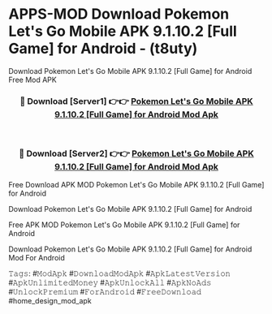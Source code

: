 # APPS-MOD Download Pokemon Let's Go Mobile APK 9.1.10.2 [Full Game] for Android - (t8uty)
Download Pokemon Let's Go Mobile APK 9.1.10.2 [Full Game] for Android Free Mod APK

<div align="center">
<h3>🔴 Download [Server1] 👉👉 <a href="https://apk-comot.site?title=Pokemon_Let's_Go_Mobile_APK_9.1.10.2_[Full_Game]_for_Android">Pokemon Let's Go Mobile APK 9.1.10.2 [Full Game] for Android Mod Apk</a></h3><br>

<h3>🔴 Download [Server2] 👉👉 <a href="https://apk-comot.site?title=Pokemon_Let's_Go_Mobile_APK_9.1.10.2_[Full_Game]_for_Android">Pokemon Let's Go Mobile APK 9.1.10.2 [Full Game] for Android Mod Apk</a></h3>
</div>


Free Download APK MOD Pokemon Let's Go Mobile APK 9.1.10.2 [Full Game] for Android

Download Pokemon Let's Go Mobile APK 9.1.10.2 [Full Game] for Android 

Free APK MOD Pokemon Let's Go Mobile APK 9.1.10.2 [Full Game] for Android 

Download Pokemon Let's Go Mobile APK 9.1.10.2 [Full Game] for Android Mod For Android

𝚃𝚊𝚐𝚜: #𝙼𝚘𝚍𝙰𝚙𝚔 #𝙳𝚘𝚠𝚗𝚕𝚘𝚊𝚍𝙼𝚘𝚍𝙰𝚙𝚔 #𝙰𝚙𝚔𝙻𝚊𝚝𝚎𝚜𝚝𝚅𝚎𝚛𝚜𝚒𝚘𝚗 #𝙰𝚙𝚔𝚄𝚗𝚕𝚒𝚖𝚒𝚝𝚎𝚍𝙼𝚘𝚗𝚎𝚢 #𝙰𝚙𝚔𝚄𝚗𝚕𝚘𝚌𝚔𝙰𝚕𝚕 #𝙰𝚙𝚔𝙽𝚘𝙰𝚍𝚜 #𝚄𝚗𝚕𝚘𝚌𝚔𝙿𝚛𝚎𝚖𝚒𝚞𝚖 #𝙵𝚘𝚛𝙰𝚗𝚍𝚛𝚘𝚒𝚍 #𝙵𝚛𝚎𝚎𝙳𝚘𝚠𝚗𝚕𝚘𝚊𝚍 #home_design_mod_apk